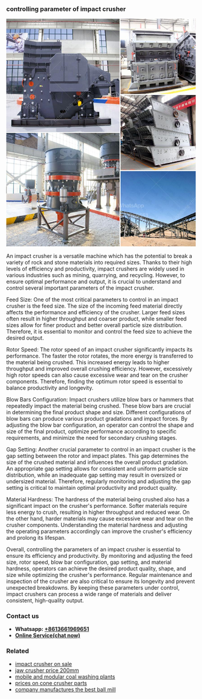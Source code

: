 <h3>controlling parameter of impact crusher</h3><img src='1704791406.jpg' alt=''><p>An impact crusher is a versatile machine which has the potential to break a variety of rock and stone materials into required sizes. Thanks to their high levels of efficiency and productivity, impact crushers are widely used in various industries such as mining, quarrying, and recycling. However, to ensure optimal performance and output, it is crucial to understand and control several important parameters of the impact crusher.</p><p>Feed Size: One of the most critical parameters to control in an impact crusher is the feed size. The size of the incoming feed material directly affects the performance and efficiency of the crusher. Larger feed sizes often result in higher throughput and coarser product, while smaller feed sizes allow for finer product and better overall particle size distribution. Therefore, it is essential to monitor and control the feed size to achieve the desired output.</p><p>Rotor Speed: The rotor speed of an impact crusher significantly impacts its performance. The faster the rotor rotates, the more energy is transferred to the material being crushed. This increased energy leads to higher throughput and improved overall crushing efficiency. However, excessively high rotor speeds can also cause excessive wear and tear on the crusher components. Therefore, finding the optimum rotor speed is essential to balance productivity and longevity.</p><p>Blow Bars Configuration: Impact crushers utilize blow bars or hammers that repeatedly impact the material being crushed. These blow bars are crucial in determining the final product shape and size. Different configurations of blow bars can produce various product gradations and impact forces. By adjusting the blow bar configuration, an operator can control the shape and size of the final product, optimize performance according to specific requirements, and minimize the need for secondary crushing stages.</p><p>Gap Setting: Another crucial parameter to control in an impact crusher is the gap setting between the rotor and impact plates. This gap determines the size of the crushed material and influences the overall product gradation. An appropriate gap setting allows for consistent and uniform particle size distribution, while an inadequate gap setting may result in oversized or undersized material. Therefore, regularly monitoring and adjusting the gap setting is critical to maintain optimal productivity and product quality.</p><p>Material Hardness: The hardness of the material being crushed also has a significant impact on the crusher's performance. Softer materials require less energy to crush, resulting in higher throughput and reduced wear. On the other hand, harder materials may cause excessive wear and tear on the crusher components. Understanding the material hardness and adjusting the operating parameters accordingly can improve the crusher's efficiency and prolong its lifespan.</p><p>Overall, controlling the parameters of an impact crusher is essential to ensure its efficiency and productivity. By monitoring and adjusting the feed size, rotor speed, blow bar configuration, gap setting, and material hardness, operators can achieve the desired product quality, shape, and size while optimizing the crusher's performance. Regular maintenance and inspection of the crusher are also critical to ensure its longevity and prevent unexpected breakdowns. By keeping these parameters under control, impact crushers can process a wide range of materials and deliver consistent, high-quality output.</p><h3>Contact us</h3><ul><li><strong>Whatsapp:&nbsp;<a href="https://wa.me/8613661969651">+8613661969651</a></strong></li><li><a href="https://swt.shibang-china.com/?git&amp;zhl&amp;controlling parameter of impact crusher"><strong>Online Service(chat now)</strong></a></li></ul><h3>Related</h3><ul><li><a href='impact crusher on sale.md'>impact crusher on sale</a></li><li><a href='jaw crusher price 200mm.md'>jaw crusher price 200mm</a></li><li><a href='mobile and modular coal washing plants.md'>mobile and modular coal washing plants</a></li><li><a href='prices on cone crusher parts.md'>prices on cone crusher parts</a></li><li><a href='company manufactures the best ball mill.md'>company manufactures the best ball mill</a></li></ul>